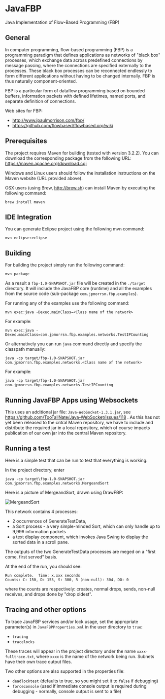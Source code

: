 JavaFBP
===

Java Implementation of Flow-Based Programming (FBP)


General
---

In computer programming, flow-based programming (FBP) is a programming paradigm that defines applications as networks of "black box" processes, which exchange data across predefined connections by message passing, where the connections are specified externally to the processes. These black box processes can be reconnected endlessly to form different applications without having to be changed internally. FBP is thus naturally component-oriented.

FBP is a particular form of dataflow programming based on bounded buffers, information packets with defined lifetimes, named ports, and separate definition of connections.

Web sites for FBP: 
* http://www.jpaulmorrison.com/fbp/
* https://github.com/flowbased/flowbased.org/wiki

Prerequisites
---


The project requires Maven for building (tested with version 3.2.2). You can download the corresponding package from the following URL: 
https://maven.apache.org/download.cgi 

Windows and Linux users should follow the installation instructions on the Maven website (URL provided above).

OSX users (using Brew, http://brew.sh) can install Maven by executing the following command:

    brew install maven


IDE Integration
---

You can generate Eclipse project using the following mvn command:

    mvn eclipse:eclipse


Building
---

For building the project simply run the following command:

    mvn package

As a result a `fbp-1.0-SNAPSHOT.jar` file will be created in the `./target` directory. It will include the JavaFBP core (runtime) and all the examples from the source code (sub-package `com.jpmorrsn.fbp.examples`). 


For running any of the examples use the following command:

    mvn exec:java -Dexec.mainClass=<Class name of the network>

For example:

    mvn exec:java -Dexec.mainClass=com.jpmorrsn.fbp.examples.networks.TestIPCounting

Or alternatively you can run `java` command directly and specify the classpath manually:

    java -cp target/fbp-1.0-SNAPSHOT.jar com.jpmorrsn.fbp.examples.networks.<Class name of the network>

For example:

    java -cp target/fbp-1.0-SNAPSHOT.jar com.jpmorrsn.fbp.examples.networks.TestIPCounting

Running JavaFBP Apps using Websockets
-----

This uses an additional jar file: `Java-WebSocket-1.3.1.jar`, see https://github.com/TooTallNate/Java-WebSocket/issues/118 .  As this has not yet been released to the cntral Maven repository, we have to include and distribute the required jar in a local repository, which of course impacts publication of our own jar into the central Maven repository.

Running a test
----

Here is a simple test that can be run to test that everything is working.

In the project directory, enter

    java -cp target\fbp-1.0-SNAPSHOT.jar com.jpmorrsn.fbp.examples.networks.MergeandSort
    
Here is a picture of MergeandSort, drawn using DrawFBP:

![MergeandSort](https://github.com/jpaulm/javafbp/blob/master/MergeandSort.png "Diagram of MergeandSort Network")
    
This network contains 4 processes: 

* 2 occurrences of GenerateTestData, 
* a Sort process - a very simple-minded Sort, which can only handle up to 9,999 information packets 
* a text display component, which invokes Java Swing to display the sorted data in a scroll pane. 
 
The outputs of the two GenerateTestData processes are meged on a "first come, first served" basis.

At the end of the run, you should see:

    Run complete.  Time: x.xxx seconds
    Counts: C: 150, D: 153, S: 300, R (non-null): 304, DO: 0
    
where the counts are respectively: creates, normal drops, sends, non-null receives, and drops done by "drop oldest".    

Tracing and other options
---

To trace JavaFBP services and/or lock usage, set the appropriate parameter(s) in `JavaFBPProperties.xml` in the user directory to `true`:

* `tracing` 
* `tracelocks`

These traces will appear in the project directory under the name `xxxx-fulltrace.txt`, where `xxxx` is the name of the network being run.  Subnets have their own trace output files. 

Two other options are also supported in the properties file:

* `deadlocktest` (defaults to true, so you might set it to `false` if debugging) 
* `forceconsole` (used if immediate console output is required during debugging - normally, console output is sent to a file)
